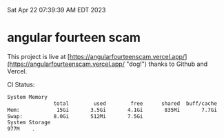 Sat Apr 22 07:39:39 AM EDT 2023

# angular fourteen scam


This project is live at [https://angularfourteenscam.vercel.app/](https://angularfourteenscam.vercel.app/ "dog!") thanks to Github and Vercel.

CI Status: 

```bash
System Memory
               total        used        free      shared  buff/cache   available
Mem:            15Gi       3.5Gi       4.1Gi       835Mi       7.7Gi        10Gi
Swap:          8.0Gi       512Mi       7.5Gi
System Storage
977M	.
```
```bash

